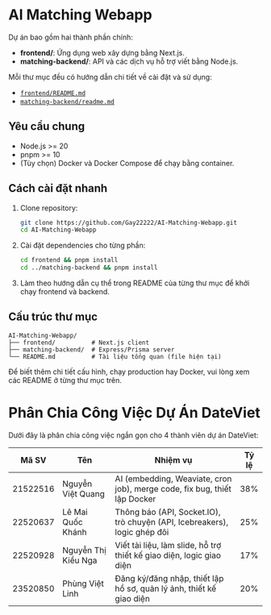 # AI Matching Webapp

Dự án bao gồm hai thành phần chính:

- **frontend/**: Ứng dụng web xây dựng bằng Next.js.
- **matching-backend/**: API và các dịch vụ hỗ trợ viết bằng Node.js.

Mỗi thư mục đều có hướng dẫn chi tiết về cài đặt và sử dụng:

- [`frontend/README.md`](frontend/README.md)
- [`matching-backend/readme.md`](matching-backend/readme.md)

## Yêu cầu chung

- Node.js >= 20
- pnpm >= 10
- (Tùy chọn) Docker và Docker Compose để chạy bằng container.

## Cách cài đặt nhanh

1. Clone repository:
   ```bash
   git clone https://github.com/Gay22222/AI-Matching-Webapp.git
   cd AI-Matching-Webapp
   ```
2. Cài đặt dependencies cho từng phần:
   ```bash
   cd frontend && pnpm install
   cd ../matching-backend && pnpm install
   ```
3. Làm theo hướng dẫn cụ thể trong README của từng thư mục để khởi chạy frontend và backend.

## Cấu trúc thư mục

```
AI-Matching-Webapp/
├── frontend/          # Next.js client
├── matching-backend/  # Express/Prisma server
└── README.md          # Tài liệu tổng quan (file hiện tại)
```

Để biết thêm chi tiết cấu hình, chạy production hay Docker, vui lòng xem các README ở từng thư mục trên.



# Phân Chia Công Việc Dự Án DateViet

Dưới đây là phân chia công việc ngắn gọn cho 4 thành viên dự án DateViet:

| **Mã SV**   | **Tên**                    | **Nhiệm vụ**                                                                 | **Tỷ lệ** |
|-------------|----------------------------|------------------------------------------------------------------------------|-----------|
| 21522516    | Nguyễn Việt Quang         | AI (embedding, Weaviate, cron job), merge code, fix bug, thiết lập Docker     | 38%       |
| 22520637    | Lê Mai Quốc Khánh         | Thông báo (API, Socket.IO), trò chuyện (API, Icebreakers), logic ghép đôi     | 25%       |
| 22520928    | Nguyễn Thị Kiều Nga       | Viết tài liệu, làm slide, hỗ trợ thiết kế giao diện, logic giao diện          | 17%       |
| 23520850    | Phùng Việt Linh           | Đăng ký/đăng nhập, thiết lập hồ sơ, quản lý ảnh, thiết kế giao diện          | 20%       |

